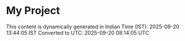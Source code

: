 # My Project

This content is dynamically generated in Indian Time (IST): 2025-09-20 13:44:05 IST
Converted to UTC: 2025-09-20 08:14:05 UTC
